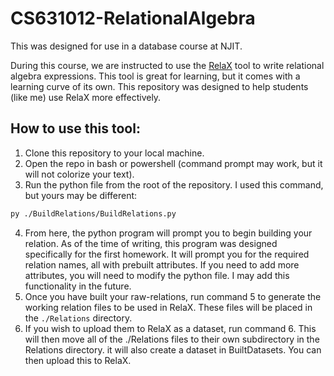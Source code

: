 # CS631012-RelationalAlgebra
 
This was designed for use in a database course at NJIT.

During this course, we are instructed to use the [RelaX](https://dbis-uibk.github.io/relax/) tool to write relational algebra expressions. This tool is great for learning, but it comes with a learning curve of its own. This repository was designed to help students (like me) use RelaX more effectively.

## How to use this tool:

1. Clone this repository to your local machine.
2. Open the repo in bash or powershell (command prompt may work, but it will not colorize your text).
3. Run the python file from the root of the repository. I used this command, but yours may be different:
```bash
py ./BuildRelations/BuildRelations.py
```
4. From here, the python program will prompt you to begin building your relation. As of the time of writing, this program was designed specifically for the first homework. It will prompt you for the required relation names, all with prebuilt attributes. If you need to add more attributes, you will need to modify the python file. I may add this functionality in the future.
5. Once you have built your raw-relations, run command 5 to generate the working relation files to be used in RelaX. These files will be placed in the `./Relations` directory.
6. If you wish to upload them to RelaX as a dataset, run command 6. This will then move all of the ./Relations files to their own subdirectory in the Relations directory. it will also create a dataset in BuiltDatasets. You can then upload this to RelaX.